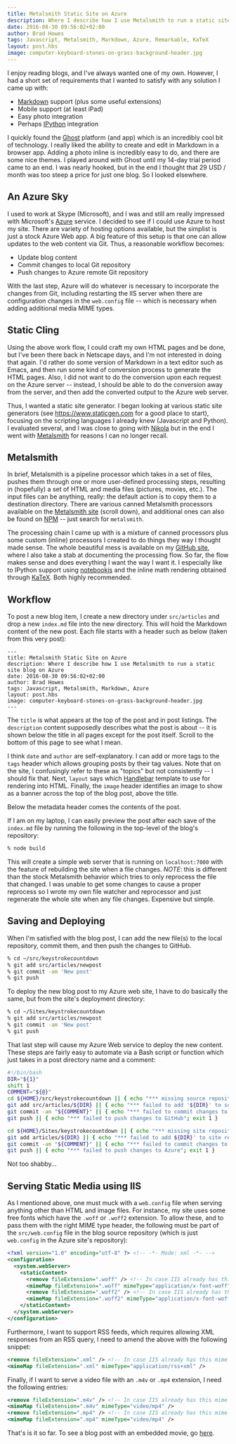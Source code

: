 ```yaml
--- 
title: Metalsmith Static Site on Azure
description: Where I describe how I use Metalsmith to run a static site blog on Azure
date: 2016-08-30 09:56:02+02:00
author: Brad Howes
tags: Javascript, Metalsmith, Markdown, Azure, Remarkable, KaTeX
layout: post.hbs
image: computer-keyboard-stones-on-grass-background-header.jpg
---
```


I enjoy reading blogs, and I've always wanted one of my own. However, I had a short set of requirements that I
wanted to satisfy with any solution I came up with:

* [Markdown](https://daringfireball.net/projects/markdown/) support (plus some useful extensions)
* Mobile support (at least iPad)
* Easy photo integration
* Perhaps [IPython](https://ipython.org/index.html) integration

I quickly found the [Ghost](http://ghost.org) platform (and app) which is an incredibly cool bit of technology.
I really liked the ability to create and edit in Markdown in a browser app. Adding a photo inline is incredibly
easy to do, and there are some nice themes. I played around with Ghost until my 14-day trial period came to an
end. I was nearly hooked, but in the end I thought that 29 USD / month was too steep a price for just one blog.
So I looked elsewhere.

## An Azure Sky

I used to work at Skype (Microsoft), and I was and still am really impressed with Microsoft's
[Azure](http://azure.microsoft.com) service. I decided to see if I could use Azure to host my site. There are
variety of hosting options available, but the simplist is just a stock Azure Web app. A big feature of this
setup is that one can allow updates to the web content via Git. Thus, a reasonable workflow becomes:

* Update blog content
* Commit changes to local Git repository
* Push changes to Azure remote Git repository

With the last step, Azure will do whatever is necessary to incorporate the changes from Git, including
restarting the IIS server when there are configuration changes in the `web.config` file -- which is necessary
when adding additional media MIME types.

## Static Cling

Using the above work flow, I could craft my own HTML pages and be done, but I've been there back in Netscape
days, and I'm not interested in doing that again. I'd rather do some version of Markdown in a text editor such
as Emacs, and then run some kind of conversion process to generate the HTML pages. Also, I did not want to do
the conversion upon each request on the Azure server -- instead, I should be able to do the conversion away from
the server, and then add the converted output to the Azure web server.

Thus, I wanted a static site generator. I began looking at various static site generators (see
https://www.staticgen.com for a good place to start), focusing on the scripting languages I already knew
(Javascript and Python). I evaluated several, and I was close to going with [Nikola](http://www.getnikola.com)
but in the end I went with [Metalsmith](http://metalsmith.io) for reasons I can no longer recall.

## Metalsmith

In brief, Metalsmith is a pipeline processor which takes in a set of files, pushes them through one or more
user-defined processing steps, resulting in (hopefully) a set of HTML and media files (pictures, movies, etc.).
The input files can be anything, really: the default action is to copy them to a destination directory. There
are various canned Metalsmith processors available on the [Metalsmith site](http://metalsmith.io) (scroll down),
and additional ones can also be found on [NPM](https://www.npmjs.com/search?q=metalsmith) -- just search for
`metalsmith`.

The processing chain I came up with is a mixture of canned processors plus some custom (inline) processors I
created to do things they way I thought made sense. The whole beautiful mess is available on my
[GitHub site](https://github.com/bradhowes/keystrokecountdown), where I also take a stab at documenting the
processing flow. So far, the flow makes sense and does everything I want the way I want it. I especially like to
IPython support using [notebookjs](https://github.com/jsvine/notebookjs) and the inline math rendering obtained
through [KaTeX](https://github.com/Khan/KaTeX). Both highly recommended.

## Workflow

To post a new blog item, I create a new directory under `src/articles` and drop a new `index.md` file into the
new directory. This will hold the Markdown content of the new post. Each file starts with a header such as below
(taken from this very post):

```text
---
title: Metalsmith Static Site on Azure
description: Where I describe how I use Metalsmith to run a static site blog on Azure
date: 2016-08-30 09:56:02+02:00
author: Brad Howes
tags: Javascript, Metalsmith, Markdown, Azure
layout: post.hbs
image: computer-keyboard-stones-on-grass-background-header.jpg
---
```

The `title` is what appears at the top of the post and in post listings. The `description` content supposedly
describes what the post is about -- it is shown below the title in all pages except for the post itself.
Scroll to the bottom of this page to see what I mean.

I think `date` and `author` are self-explanatory. I can add or more tags to the `tags` header which allows
grouping posts by their tag values. Note that on the site, I confusingly refer to these as "topics" but not
consistently -- I should fix that. Next, `layout` says which [Handlebar](http://handlebarsjs.com) template to
use for rendering into HTML. Finally, the `image` header identifies an image to show as a banner across the top
of the blog post, above the title.

Below the metadata header comes the contents of the post.

If I am on my laptop, I can easily preview the post after each save of the `index.md` file by running the
following in the top-level of the blog's repository:

```bash
% node build
```

This will create a simple web server that is running on `localhost:7000` with the feature of rebuilding the site
when a file changes. *NOTE*: this is different than the stock Metalsmith behavior which tries to only reprocess
the file that changed. I was unable to get some changes to cause a proper reprocess so I wrote my own file
watcher and reprocessor and just regenerate the whole site when any file changes. Expensive but simple.

## Saving and Deploying

When I'm satisfied with the blog post, I can add the new file(s) to the local repository, commit them, and then
push the changes to GitHub.

```bash
% cd ~/src/keystrokecountdown
% git add src/articles/newpost
% git commit -am 'New post'
% git push
```

To deploy the new blog post to my Azure web site, I have to do basically the same, but from the site's
deployment directory:

```bash
% cd ~/Sites/keystrokecountdown
% git add src/articles/newpost
% git commit -am 'New post'
% git push
```

That last step will cause my Azure Web service to deploy the new content. These steps are fairly easy to
automate via a Bash script or function which just takes in a post directory name and a comment:

```bash
#!/bin/bash
DIR="${1}"
shift 1
COMMENT="${@}"
cd ${HOME}/src/keystrokecountdown || { echo "*** missing source repository"; exit 1 }
git add src/articles/${DIR} || { echo "*** failed to add '${DIR}' to source repository"; exit 1 }
git commit -am "${COMMENT}" || { echo "*** failed to commit changes to source repository"; exit 1 }
git push || { echo "*** failed to push changes to GitHub"; exit 1 }

cd ${HOME}/Sites/keystrokecountdown || { echo "*** missing site repository"; exit 1 }
git add articles/${DIR} || { echo "*** failed to add ${DIR}' to site repository"; exit 1 }
git commit -am "${COMMENT}" || { echo "*** failed to commit changes to site repository"; exit 1 }
git push || { echo "*** failed to push changes to Azure"; exit 1 }
```

Not too shabby…

## Serving Static Media using IIS

As I mentioned above, one must muck with a `web.config` file when serving anything other than HTML and image
files. For instance, my site uses some free fonts which have the `.woff` or `.woff2` extension. To allow these,
and to pass them with the right MIME type header, the following must be part of the `src/web.config` file in the
blog source repository (which is just `web.config` in the Azure site's repository):

```xml
<?xml version="1.0" encoding="utf-8" ?> <!-- -*- Mode: xml -*- -->
<configuration>
  <system.webServer>
    <staticContent>
      <remove fileExtension=".woff" /> <!-- In case IIS already has this mime type -->
      <mimeMap fileExtension=".woff" mimeType="application/x-font-woff" />
      <remove fileExtension=".woff2" /> <!-- In case IIS already has this mime type -->
      <mimeMap fileExtension=".woff2" mimeType="application/x-font-woff" />
    </staticContent>    
  </system.webServer>
</configuration>
```

Furthermore, I want to support RSS feeds, which requires allowing XML responses from an RSS query, I need to
amend the above with the following snippet:

```xml
<remove fileExtension=".xml" /> <!-- In case IIS already has this mime type -->
<mimeMap fileExtension=".xml" mimeType="application/rss+xml" />
```

Finally, if I want to serve a video file with an `.m4v` or `.mp4` extension, I need the following entries:

```xml
<remove fileExtension=".m4v" /> <!-- In case IIS already has this mime type -->
<mimeMap fileExtension=".m4v" mimeType="video/mp4" />
<remove fileExtension=".mp4" /> <!-- In case IIS already has this mime type -->
<mimeMap fileExtension=".mp4" mimeType="video/mp4" />
```

That's is it so far. To see a blog post with an embedded movie, go [here](/articles/radardisplay/index.html).

